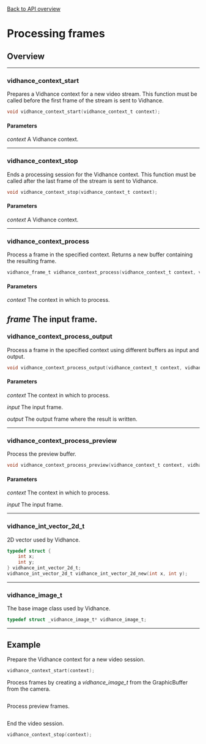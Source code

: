 [Back to API overview](../../apireference/)
# Processing frames
## Overview
---
### vidhance_context_start
Prepares a Vidhance context for a new video stream. This function must be called before the first frame of the stream is sent to Vidhance.
``` c
void vidhance_context_start(vidhance_context_t context);
```
#### Parameters
*context* A Vidhance context.

---
### vidhance_context_stop
Ends a processing session for the Vidhance context. This function must be called after the last frame of the stream is sent to Vidhance.
``` c
void vidhance_context_stop(vidhance_context_t context);
```
#### Parameters
*context* A Vidhance context.

---
### vidhance_context_process
Process a frame in the specified context. Returns a new buffer containing the resulting frame.
``` c
vidhance_frame_t vidhance_context_process(vidhance_context_t context, vidhance_frame_t frame);
```
#### Parameters
*context* The context in which to process.

*frame* The input frame.
---
### vidhance_context_process_output
Process a frame in the specified context using different buffers as input and output.
``` c
void vidhance_context_process_output(vidhance_context_t context, vidhance_frame_t input, vidhance_frame_t output);
```
#### Parameters
*context* The context in which to process.

*input* The input frame.

*output* The output frame where the result is written.

---
### vidhance_context_process_preview
Process the preview buffer.
``` c
void vidhance_context_process_preview(vidhance_context_t context, vidhance_frame_t input);
```
#### Parameters
*context* The context in which to process.

*input* The input frame.

---
### vidhance_int_vector_2d_t
2D vector used by Vidhance.
``` c
typedef struct {
	int x;
	int y;
} vidhance_int_vector_2d_t;
vidhance_int_vector_2d_t vidhance_int_vector_2d_new(int x, int y);
```

---
### vidhance_image_t
The base image class used by Vidhance.
``` c
typedef struct _vidhance_image_t* vidhance_image_t;
```

---
## Example
Prepare the Vidhance context for a new video session.
``` c
vidhance_context_start(context);
```

Process frames by creating a *vidhance_image_t* from the GraphicBuffer from the camera.
``` c
```

Process preview frames.
``` c
```

End the video session.
``` c
vidhance_context_stop(context);
```
